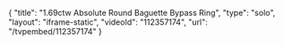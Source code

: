 {
    "title": "1.69ctw Absolute Round   Baguette Bypass Ring",
    "type": "solo",
    "layout": "iframe-static",
    "videoId": "112357174",
    "url": "\/tvpembed\/112357174"
}